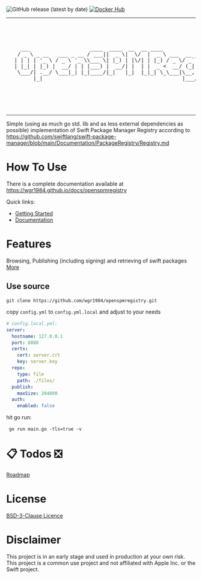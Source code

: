 ![GitHub release (latest by date)](https://img.shields.io/github/v/release/wgr1984/openspmregistry)
[![Docker Hub](https://img.shields.io/docker/pulls/wgr1984/openspmregistry)](https://hub.docker.com/r/wgr1984/openspmregistry)

<table cellspacing="0" cellpadding="0" style="border: none">
  <tr>
    <td>
      <img src="static/favicon.svg" style="padding-top: 30px; padding-bottom: 20px" height="200">
    </td>
    <td>
      <pre>
  ___                   ____  ____  __  __ ____            _     _              
 / _ \ _ __   ___ _ __ / ___||  _ \|  \/  |  _ \ ___  __ _(_)___| |_ _ __ _   _ 
| | | | '_ \ / _ \ '_ \\___ \| |_) | |\/| | |_) / _ \/ _` | / __| __| '__| | | |
| |_| | |_) |  __/ | | |___) |  __/| |  | |  _ <  __/ (_| | \__ \ |_| |  | |_| |
 \___/| .__/ \___|_| |_|____/|_|   |_|  |_|_| \_\___|\__, |_|___/\__|_|   \__, |
      |_|                                            |___/                |___/ 
      </pre>
    </td>
  </tr>
</table>
  
Simple (using as much go std. lib and as less external dependencies as possible) implementation of Swift Package Manager Registry according to
https://github.com/swiftlang/swift-package-manager/blob/main/Documentation/PackageRegistry/Registry.md


# How To Use
There is a complete documentation available at https://wgr1984.github.io/docs/openspmregistry

Quick links:
- [Getting Started](https://wgr1984.github.io/docs/openspmregistry/gettingstarted)
- [Documentation](https://wgr1984.github.io/docs/openspmregistry/documention)

# Features
Browsing, Publishing (including signing) and retrieving of swift packages
[More](https://wgr1984.github.io/docs/openspmregistry/#features)

## Use source
```
git clone https://github.com/wgr1984/openspmregistry.git
```
copy `config.yml` to `config.yml.local` and adjust to your needs
```yaml
# config.local.yml:
server:
  hostname: 127.0.0.1
  port: 8080
  certs:
    cert: server.crt
    key: server.key
  repo:
    type: file
    path: ./files/
  publish:
    maxSize: 204800
  auth:
    enabled: false
```
hit go run:
```
 go run main.go -tls=true -v
```

# 📋 Todos ❎
[Roadmap](https://wgr1984.github.io/docs/openspmregistry/#roadmap)

# License
[BSD-3-Clause Licence](LICENSE)

# Disclaimer
This project is in an early stage and used in production at your own risk.
This project is a common use project and not affiliated with Apple Inc. or the Swift project.